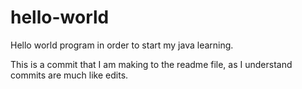 # hello-world
Hello world program in order to start my java learning.

This is a commit that I am making to the readme file, as I understand commits are much like edits.
